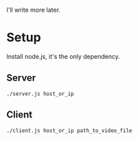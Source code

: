 I'll write more later.

# Setup

Install node.js, it's the only dependency.

## Server

	./server.js host_or_ip

## Client

	./client.js host_or_ip path_to_video_file
